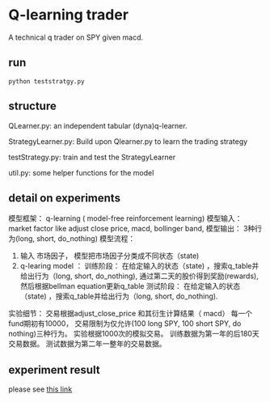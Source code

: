# Q-learning trader
A technical q trader on SPY given macd.

## run
`python teststratgy.py`

## structure
QLearner.py: an independent tabular (dyna)q-learner.

StrategyLearner.py: Build upon Qlearner.py to learn the trading strategy

testStrategy.py: train and test the StrategyLearner

util.py: some helper functions for the model

## detail on experiments
模型框架： q-learning ( model-free reinforcement learning)
模型输入： market factor like adjust close price, macd, bollinger band,
模型输出： 3种行为(long, short, do_nothing)
模型流程：
1. 输入 市场因子， 模型把市场因子分类成不同状态（state)
2. q-learing model ：
        训练阶段： 在给定输入的状态（state) ，搜索q_table并给出行为（long, short, do_nothing), 通过第二天的股价得到奖励(rewards), 然后根据bellman equation更新q_table
        测试阶段： 在给定输入的状态（state) ，搜索q_table并给出行为（long, short, do_nothing).

实验细节：
交易根据adjust_close_price 和其衍生计算结果（ macd）
每一个fund期初有10000， 交易限制为仅允许(100 long SPY, 100 short SPY, do nothing)三种行为。
实验根据1000次的模拟交易。
训练数据为第一年的后180天交易数据。
测试数据为第二年一整年的交易数据。

## experiment result

please see [this link](https://www.evernote.com/shard/s120/sh/0fa6db4e-6cc8-4e48-bf50-1a8909a2d1e6/30725de60925143d)





